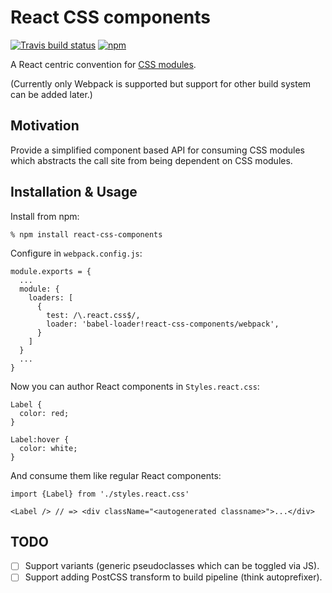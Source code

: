 # React CSS components

[![Travis build status](https://img.shields.io/travis/andreypopp/react-css-components/master.svg)](https://travis-ci.org/andreypopp/react-css-components)
[![npm](https://img.shields.io/npm/v/react-css-components.svg)](https://www.npmjs.com/package/react-css-components)

A React centric convention for [CSS modules][].

(Currently only Webpack is supported but support for other build system can be
added later.)

## Motivation

Provide a simplified component based API for consuming CSS modules which
abstracts the call site from being dependent on CSS modules.

## Installation & Usage

Install from npm:

    % npm install react-css-components

Configure in `webpack.config.js`:

    module.exports = {
      ...
      module: {
        loaders: [
          {
            test: /\.react.css$/,
            loader: 'babel-loader!react-css-components/webpack',
          }
        ]
      }
      ...
    }

Now you can author React components in `Styles.react.css`:

    Label {
      color: red;
    }

    Label:hover {
      color: white;
    }

And consume them like regular React components:

    import {Label} from './styles.react.css'

    <Label /> // => <div className="<autogenerated classname>">...</div>

## TODO

* [ ] Support variants (generic pseudoclasses which can be toggled via JS).
* [ ] Support adding PostCSS transform to build pipeline (think autoprefixer).

[CSS modules]: https://github.com/css-modules/css-modules
